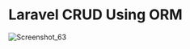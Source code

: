# Laravel CRUD Using ORM
![Screenshot_63](https://github.com/Limon714/crud/assets/72975868/898fe3f6-6797-4e50-9f38-31f99c394ef2)
